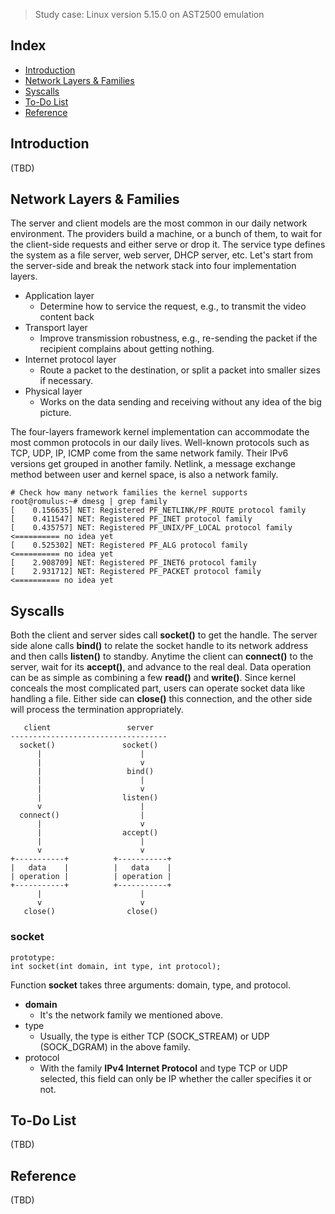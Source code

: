 > Study case: Linux version 5.15.0 on AST2500 emulation

## Index

- [Introduction](#introduction)
- [Network Layers & Families](#network-layer-and-families)
- [Syscalls](#syscalls)
- [To-Do List](#to-do-list)
- [Reference](#reference)

## <a name="introduction"></a> Introduction

(TBD)

## <a name="network-layers-and-families"></a> Network Layers & Families

The server and client models are the most common in our daily network environment. 
The providers build a machine, or a bunch of them, to wait for the client-side requests and either serve or drop it. 
The service type defines the system as a file server, web server, DHCP server, etc. 
Let's start from the server-side and break the network stack into four implementation layers.
- Application layer
  - Determine how to service the request, e.g., to transmit the video content back
- Transport layer
  - Improve transmission robustness, e.g., re-sending the packet if the recipient complains about getting nothing.
- Internet protocol layer
  - Route a packet to the destination, or split a packet into smaller sizes if necessary.
- Physical layer
  - Works on the data sending and receiving without any idea of the big picture.

The four-layers framework kernel implementation can accommodate the most common protocols in our daily lives. 
Well-known protocols such as TCP, UDP, IP, ICMP come from the same network family. 
Their IPv6 versions get grouped in another family. 
Netlink, a message exchange method between user and kernel space, is also a network family.

```
# Check how many network families the kernel supports
root@romulus:~# dmesg | grep family
[    0.156635] NET: Registered PF_NETLINK/PF_ROUTE protocol family
[    0.411547] NET: Registered PF_INET protocol family
[    0.435757] NET: Registered PF_UNIX/PF_LOCAL protocol family <========== no idea yet
[    0.525302] NET: Registered PF_ALG protocol family           <========== no idea yet
[    2.908709] NET: Registered PF_INET6 protocol family
[    2.931712] NET: Registered PF_PACKET protocol family        <========== no idea yet

```

## <a name="syscalls"></a> Syscalls

Both the client and server sides call **socket()** to get the handle. 
The server side alone calls **bind()** to relate the socket handle to its network address and then calls **listen()** to standby. 
Anytime the client can **connect()** to the server, wait for its **accept()**, and advance to the real deal. 
Data operation can be as simple as combining a few **read()** and **write()**. 
Since kernel conceals the most complicated part, users can operate socket data like handling a file. 
Either side can **close()** this connection, and the other side will process the termination appropriately.

```                                 
   client                 server    
----------------------------------- 
  socket()               socket()   
      |                      |      
      |                      v      
      |                   bind()    
      |                      |      
      |                      v      
      |                  listen()   
      v                      |      
  connect()                  |      
      |                      v      
      |                  accept()   
      |                      |      
      v                      v      
+-----------+          +-----------+
|   data    |          |   data    |
| operation |          | operation |
+-----------+          +-----------+
      |                      |      
      v                      v      
   close()                close()   
```

### socket

```
prototype:
int socket(int domain, int type, int protocol);
```

Function **socket** takes three arguments: domain, type, and protocol.
- **domain**
  - It's the network family we mentioned above.
- type
  - Usually, the type is either TCP (SOCK_STREAM) or UDP (SOCK_DGRAM) in the above family.
- protocol
  - With the family **IPv4 Internet Protocol** and type TCP or UDP selected, this field can only be IP whether the caller specifies it or not.

## <a name="to-do-list"></a> To-Do List

(TBD)

## <a name="reference"></a> Reference

(TBD)
